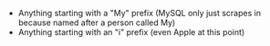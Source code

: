 - Anything starting with a "My" prefix (MySQL only just scrapes in because named after a person called My)
- Anything starting with an "i" prefix (even Apple at this point)
